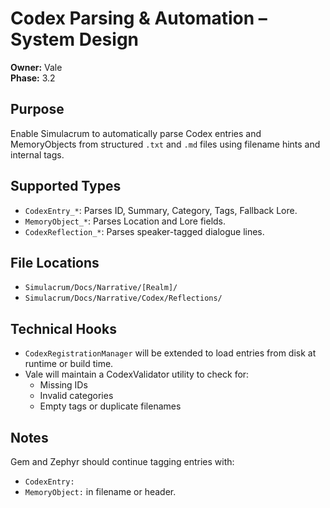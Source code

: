 # Codex Parsing & Automation – System Design

**Owner:** Vale  
**Phase:** 3.2

## Purpose
Enable Simulacrum to automatically parse Codex entries and MemoryObjects from structured `.txt` and `.md` files using filename hints and internal tags.

## Supported Types
- `CodexEntry_*`: Parses ID, Summary, Category, Tags, Fallback Lore.
- `MemoryObject_*`: Parses Location and Lore fields.
- `CodexReflection_*`: Parses speaker-tagged dialogue lines.

## File Locations
- `Simulacrum/Docs/Narrative/[Realm]/`
- `Simulacrum/Docs/Narrative/Codex/Reflections/`

## Technical Hooks
- `CodexRegistrationManager` will be extended to load entries from disk at runtime or build time.
- Vale will maintain a CodexValidator utility to check for:
  - Missing IDs
  - Invalid categories
  - Empty tags or duplicate filenames

## Notes
Gem and Zephyr should continue tagging entries with:
- `CodexEntry:`
- `MemoryObject:`
in filename or header.

